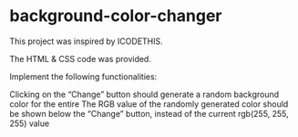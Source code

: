 # background-color-changer

This project was inspired by ICODETHIS.

The HTML & CSS code was provided.

Implement the following functionalities:

Clicking on the “Change” button should generate a random background color for the entire <body>
The RGB value of the randomly generated color should be shown below the “Change” button, instead of the current rgb(255, 255, 255) value
